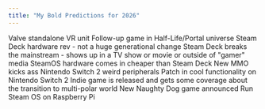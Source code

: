 ```yaml
---
title: "My Bold Predictions for 2026"
---
```


Valve standalone VR unit
Follow-up game in Half-Life/Portal universe
Steam Deck hardware rev - not a huge generational change
Steam Deck breaks the mainstream - shows up in a TV show or movie or outside of "gamer" media
SteamOS hardware comes in cheaper than Steam Deck
New MMO kicks ass
Nintendo Switch 2 weird peripherals
Patch in cool functionality on Nintendo Switch 2
Indie game is released and gets some coverage about the transition to multi-polar world
New Naughty Dog game announced
Run Steam OS on Raspberry Pi